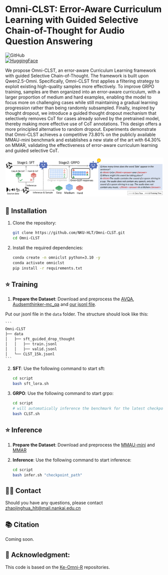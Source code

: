 # Omni-CLST: Error-Aware Curriculum Learning with Guided Selective Chain-of-Thought for Audio Question Answering  

![GitHub](https://img.shields.io/github/license/NKU-HLT/Omni-CLST)  
[![HuggingFace](https://img.shields.io/badge/%F0%9F%A4%97%20Hugging_Face-Omni--CLST-blue.svg)](https://huggingface.co/Kiri233/Omni-CLST)  

We propose Omni-CLST, an error-aware Curriculum Learning framework with guided Selective Chain-of-Thought. The framework is built upon Qwen2.5-Omni. Specifically, Omni-CLST first applies a filtering strategy to exploit existing high-quality samples more effectively. To improve GRPO training, samples are then organized into an error-aware curriculum, with a larger proportion of medium and hard examples, enabling the model to focus more on challenging cases while still maintaining a gradual learning progression rather than being randomly subsampled. Finally, inspired by thought dropout, we introduce a guided thought dropout mechanism that selectively removes CoT for cases already solved by the pretrained model, thereby making more effective use of CoT annotations. This design offers a more principled alternative to random dropout. Experiments demonstrate that Omni-CLST achieves a competitive 73.80% on the publicly available MMAU-mini benchmark and establishes a new state of the art with 64.30% on MMAR, validating the effectiveness of error-aware curriculum learning and guided selective CoT.

<div align="center">
  <img src="asset/model.png" alt="Workflow" width="750"/>
</div>

## 📀 Installation

1. Clone the repository:

    ```bash
    git clone https://github.com/NKU-HLT/Omni-CLST.git
    cd Omni-CLST
    ```

2. Install the required dependencies:

    ```bash
    conda create -n omniclst python=3.10 -y
    conda activate omniclst
    pip install -r requirements.txt
    ```

## ⭐ Training

1. **Prepare the Dataset**: Download and preprocess the [AVQA](https://mn.cs.tsinghua.edu.cn/avqa/), [Audsemthinker-mc_qa](https://huggingface.co/datasets/gijs/audsem/tree/main) and [our jsonl file](https://huggingface.co/Kiri233/Omni-CLST/tree/main/data).

Put our jsonl file in the `data` folder. The structure should look like this:

    ```
    Omni-CLST
    ├── data
    │   ├── sft_guided_drop_thought
    │   │   ├── train.jsonl
    │   │   ├── valid.jsonl
    │   └── CLST_15k.jsonl
    ```

2. **SFT**: Use the following command to start sft:

    ```bash
    cd script
    bash sft_lora.sh
    ``` 
3. **GRPO**: Use the following command to start grpo:

    ```bash
    cd script
    # will automatically inference the benchmark for the latest checkpoint
    bash CLST.sh 
    ```

## ⭐ Inference

1. **Prepare the Dataset**: Download and preprocess the [MMAU-mini](https://github.com/Sakshi113/mmau) and [MMAR](https://github.com/ddlBoJack/MMAR)

2. **Inference**: Use the following command to start inference:

    ```bash
    cd script
    bash infer.sh "checkpoint_path"
    ```


## 🤝🏻 Contact
Should you have any questions, please contact zhaojinghua_hlt@mail.nankai.edu.cn

## 📚 Citation
Coming soon.

## 🙏 Acknowledgment:
This code is based on the [Ke-Omni-R](https://github.com/shuaijiang/Ke-Omni-R/) repositories. 